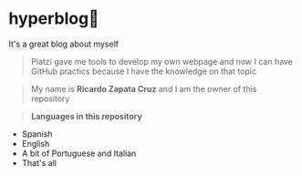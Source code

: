 # hyperblog💚
It's a great blog about myself

>Platzi gave me tools to develop my own webpage and now I can have GitHub practics because I have the knowledge on that topic

>My name is **Ricardo Zapata Cruz** and I am the owner of this repository

>**Languages in this repository**
* Spanish
* English
* A bit of Portuguese and Italian
* That's all